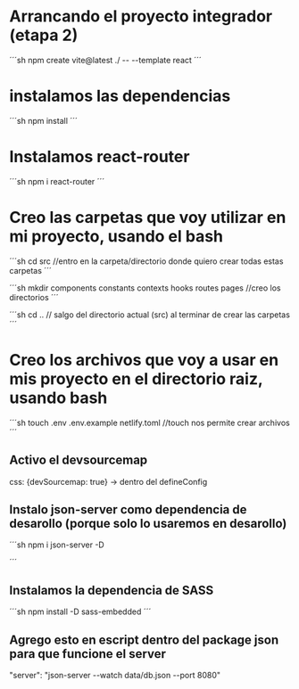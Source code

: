 # Arrancando el proyecto integrador (etapa 2)

´´´sh
npm create vite@latest ./ -- --template react
´´´

# instalamos las dependencias

´´´sh
npm install
´´´
# Instalamos react-router

´´´sh
npm i react-router
´´´

# Creo las carpetas que voy utilizar en mi proyecto, usando el bash

´´´sh
cd src  //entro en la carpeta/directorio donde quiero crear todas estas carpetas
´´´

´´´sh
mkdir components constants contexts hooks routes pages //creo los directorios
´´´

´´´sh
cd ..   // salgo del directorio actual (src) al terminar de crear las carpetas 
´´´

# Creo los archivos que voy a usar en mis proyecto en el directorio raiz, usando bash

´´´sh
touch .env .env.example netlify.toml //touch nos permite crear archivos
´´´

## Activo el devsourcemap
css: {devSourcemap: true} -> dentro del defineConfig

## Instalo json-server como dependencia de desarollo (porque solo lo usaremos en desarollo)

´´´sh
npm i json-server -D

´´´

## Instalamos la dependencia de SASS

´´´sh
npm install -D sass-embedded
´´´

## Agrego esto en escript dentro del package json para que funcione el server
"server": "json-server --watch data/db.json --port 8080"
